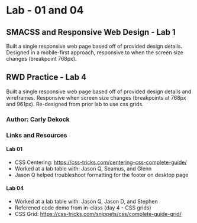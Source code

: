 # Lab - 01 and 04

## SMACSS and Responsive Web Design - Lab 1
Built a single responsive web page based off of provided design details. Designed in a mobile-first approach, responsive to when the screen size changes (breakpoint 768px).

## RWD Practice - Lab 4
Built a single responsive web page based off of provided design details and wireframes. Responsive when screen size changes (breakpoints at 768px and 961px). Re-designed from prior lab to use css grids.

### Author: Carly Dekock

### Links and Resources

#### Lab 01
- CSS Centering: https://css-tricks.com/centering-css-complete-guide/
- Worked at a lab table with: Jason Q, Seamus, and Glenn
- Jason Q helped troubleshoot formatting for the footer on desktop page

#### Lab 04
- Worked at a lab table with: Jason Q, Jason D, and Stephen
- Referened code demo from in-class (day 4 - CSS grids)
- CSS Grid: https://css-tricks.com/snippets/css/complete-guide-grid/

